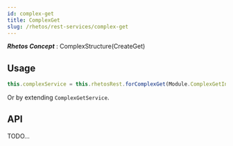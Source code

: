 ```yaml
---
id: complex-get
title: ComplexGet
slug: /rhetos/rest-services/complex-get
---
```

***Rhetos Concept*** : ComplexStructure(CreateGet)

## Usage

```ts
this.complexService = this.rhetosRest.forComplexGet(Module.ComplexGetInfo);
````
Or by extending `ComplexGetService`.


## API

TODO...
